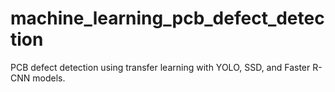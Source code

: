 # machine_learning_pcb_defect_detection
PCB defect detection using transfer learning with YOLO, SSD, and Faster R-CNN models.
